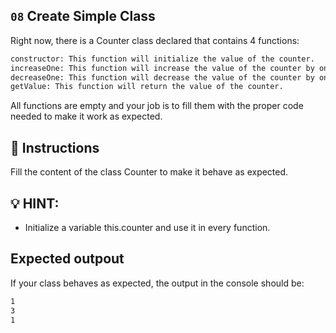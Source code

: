 ## `08` Create Simple Class

Right now, there is a Counter class declared that contains 4 functions: 

```txt
constructor: This function will initialize the value of the counter.
increaseOne: This function will increase the value of the counter by one.
decreaseOne: This function will decrease the value of the counter by one.
getValue: This function will return the value of the counter.
```

All functions are empty and your job is to fill them with the proper code needed to make it work as expected.

## 📝 Instructions
Fill the content of the class Counter to make it behave as expected.

## 💡 HINT: 
- Initialize a variable this.counter and use it in every function.

## Expected outpout

If your class behaves as expected, the output in the console should be:

```txt
1
3
1
```

